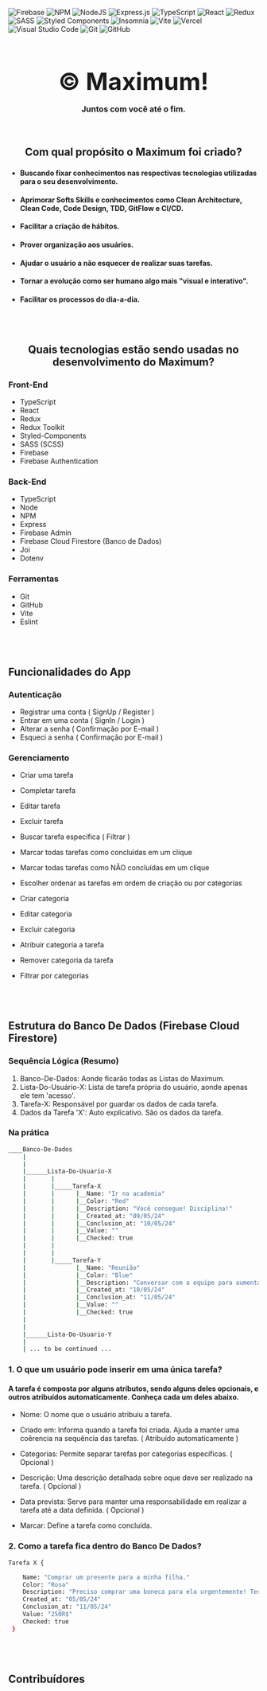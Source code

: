 ![Firebase](https://img.shields.io/badge/firebase-a08021?style=for-the-badge&logo=firebase&logoColor=ffcd34)
![NPM](https://img.shields.io/badge/NPM-%23CB3837.svg?style=for-the-badge&logo=npm&logoColor=white)
![NodeJS](https://img.shields.io/badge/node.js-6DA55F?style=for-the-badge&logo=node.js&logoColor=white)
![Express.js](https://img.shields.io/badge/express.js-%23404d59.svg?style=for-the-badge&logo=express&logoColor=%2361DAFB)
![TypeScript](https://img.shields.io/badge/typescript-%23007ACC.svg?style=for-the-badge&logo=typescript&logoColor=white)
![React](https://img.shields.io/badge/react-%2320232a.svg?style=for-the-badge&logo=react&logoColor=%2361DAFB)
![Redux](https://img.shields.io/badge/redux-%23593d88.svg?style=for-the-badge&logo=redux&logoColor=white)
![SASS](https://img.shields.io/badge/SASS-hotpink.svg?style=for-the-badge&logo=SASS&logoColor=white)
![Styled Components](https://img.shields.io/badge/styled--components-DB7093?style=for-the-badge&logo=styled-components&logoColor=white)
![Insomnia](https://img.shields.io/badge/Insomnia-black?style=for-the-badge&logo=insomnia&logoColor=5849BE)
![Vite](https://img.shields.io/badge/vite-%23646CFF.svg?style=for-the-badge&logo=vite&logoColor=white)
![Vercel](https://img.shields.io/badge/vercel-%23000000.svg?style=for-the-badge&logo=vercel&logoColor=white)
![Visual Studio Code](https://img.shields.io/badge/Visual%20Studio%20Code-0078d7.svg?style=for-the-badge&logo=visual-studio-code&logoColor=white)
![Git](https://img.shields.io/badge/git-%23F05033.svg?style=for-the-badge&logo=git&logoColor=white)
![GitHub](https://img.shields.io/badge/github-%23121011.svg?style=for-the-badge&logo=github&logoColor=white)

# <h1 align="center" style="font-size: 3rem;"> &copy; Maximum! <p style="font-size: 1rem;"> Juntos com você até o fim. </p></h1>

## <p align="center" style="margin-top: 4rem;">Com qual propósito o Maximum foi criado?</p>

-   #### Buscando fixar conhecimentos nas respectivas tecnologias utilizadas para o seu desenvolvimento.
-   #### Aprimorar Softs Skills e conhecimentos como Clean Architecture, Clean Code, Code Design, TDD, GitFlow e CI/CD.
-   #### Facilitar a criação de hábitos.
-   #### Prover organização aos usuários.
-   #### Ajudar o usuário a não esquecer de realizar suas tarefas.
-   #### Tornar a evolução como ser humano algo mais "visual e interativo".
-   #### Facilitar os processos do dia-a-dia.

## <p align="center" style="margin-top: 5rem;">Quais tecnologias estão sendo usadas no desenvolvimento do Maximum?</p>

### Front-End

-   TypeScript
-   React
-   Redux
-   Redux Toolkit
-   Styled-Components
-   SASS (SCSS)
-   Firebase
-   Firebase Authentication

### Back-End

-   TypeScript
-   Node
-   NPM
-   Express
-   Firebase Admin
-   Firebase Cloud Firestore (Banco de Dados)
-   Joi
-   Dotenv

### Ferramentas

-   Git
-   GitHub
-   Vite
-   Eslint

## <p style="margin-top: 5rem;">Funcionalidades do App</p>

### Autenticação

-   Registrar uma conta ( SignUp / Register )
-   Entrar em uma conta ( SignIn / Login )
-   Alterar a senha ( Confirmação por E-mail )
-   Esqueci a senha ( Confirmação por E-mail )

### Gerenciamento

-   Criar uma tarefa
-   Completar tarefa
-   Editar tarefa
-   Excluir tarefa
-   Buscar tarefa específica ( Filtrar )

-   Marcar todas tarefas como concluídas em um clique
-   Marcar todas tarefas como NÃO concluídas em um clique

-   Escolher ordenar as tarefas em ordem de criação ou por categorias

-   Criar categoria
-   Editar categoria
-   Excluir categoria
-   Atribuir categoria a tarefa
-   Remover categoria da tarefa
-   Filtrar por categorias

## <p style="margin-top: 5rem;">Estrutura do Banco De Dados (Firebase Cloud Firestore)</p>

### Sequência Lógica (Resumo)

1.  Banco-De-Dados: Aonde ficarão todas as Listas do Maximum.
2.  Lista-Do-Usuário-X: Lista de tarefa própria do usuário, aonde apenas ele tem 'acesso'.
3.  Tarefa-X: Responsável por guardar os dados de cada tarefa.
4.  Dados da Tarefa 'X': Auto explicativo. São os dados da tarefa.

### Na prática

```bash
____Banco-De-Dados
    |
    |
    |______Lista-Do-Usuario-X
    |       |
    |       |_____Tarefa-X
    |       |      |__Name: "Ir na academia"
    |       |      |__Color: "Red"
    |       |      |__Description: "Você consegue! Disciplina!"
    |       |      |__Created_at: "09/05/24"
    |       |      |__Conclusion_at: "10/05/24"
    |       |      |__Value: ""
    |       |      |__Checked: true
    |       |
    |       |
    |       |_____Tarefa-Y
    |              |__Name: "Reunião"
    |              |__Color: "Blue"
    |              |__Description: "Conversar com a equipe para aumentar as metas semanais."
    |              |__Created_at: "10/05/24"
    |              |__Conclusion_at: "11/05/24"
    |              |__Value: ""
    |              |__Checked: true
    |
    |
    |______Lista-Do-Usuario-Y
    |
    | ... to be continued ...

```

### 1. O que um usuário pode inserir em uma única tarefa?

#### A tarefa é composta por alguns atributos, sendo alguns deles opcionais, e outros atribuídos automaticamente. Conheça cada um deles abaixo.

-   Nome: O nome que o usuário atribuiu a tarefa.
-   Criado em: Informa quando a tarefa foi criada. Ajuda a manter uma coêrencia na sequência das tarefas. ( Atribuído automaticamente )

-   Categorias: Permite separar tarefas por categorias específicas. ( Opcional )
-   Descrição: Uma descrição detalhada sobre oque deve ser realizado na tarefa. ( Opcional )
-   Data prevista: Serve para manter uma responsabilidade em realizar a tarefa até a data definida. ( Opcional )
-   Marcar: Define a tarefa como concluída.

### 2. Como a tarefa fica dentro do Banco De Dados?

```bash
Tarefa X {

    Name: "Comprar um presente para a minha filha."
    Color: "Rosa"
    Description: "Preciso comprar uma boneca para ela urgentemente! Terça é seu aniversário!"
    Created_at: "05/05/24"
    Conclusion_at: "11/05/24"
    Value: "250R$"
    Checked: true
 }
```

## <p style="margin-top: 5rem;">Contribuídores</p>
